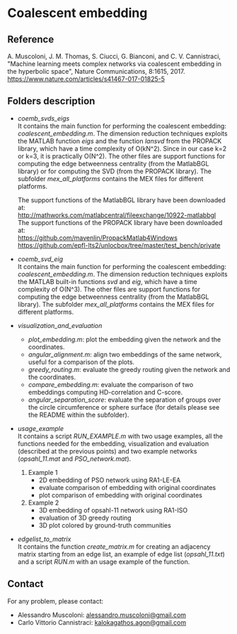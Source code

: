 # Coalescent embedding

## Reference

A. Muscoloni, J. M. Thomas, S. Ciucci, G. Bianconi, and C. V. Cannistraci, "Machine learning meets complex networks via coalescent embedding in the hyperbolic space", Nature Communications, 8:1615, 2017.
https://www.nature.com/articles/s41467-017-01825-5

## Folders description

* *coemb_svds_eigs*  
  It contains the main function for performing the coalescent embedding: *coalescent_embedding.m*.
  The dimension reduction techniques exploits the MATLAB function *eigs* and the function *lansvd* from the PROPACK library, which have a time complexity of O(kN^2). Since in our case k=2 or k=3, it is practically O(N^2).
  The other files are support functions for computing the edge betweenness centrality (from the MatlabBGL library) or for computing the SVD (from the PROPACK library).
  The subfolder *mex_all_platforms* contains the MEX files for different platforms.

  The support functions of the MatlabBGL library have been downloaded at:  
  http://mathworks.com/matlabcentral/fileexchange/10922-matlabbgl  
  The support functions of the PROPACK library have been downloaded at:  
  https://github.com/mavenlin/PropackMatlab4Windows  
  https://github.com/epfl-lts2/unlocbox/tree/master/test_bench/private

* *coemb_svd_eig*  
  It contains the main function for performing the coalescent embedding: *coalescent_embedding.m*.
  The dimension reduction techniques exploits the MATLAB built-in functions *svd* and *eig*, which have a time complexity of O(N^3).
  The other files are support functions for computing the edge betweenness centrality (from the MatlabBGL library).
  The subfolder *mex_all_platforms* contains the MEX files for different platforms.

* *visualization_and_evaluation*  
  - *plot_embedding.m*: plot the embedding given the network and the coordinates.
  - *angular_alignment.m*: align two embeddings of the same network, useful for a comparison of the plots.
  - *greedy_routing.m*: evaluate the greedy routing given the network and the coordinates.
  - *compare_embedding.m*: evaluate the comparison of two embeddings computing HD-correlation and C-score.
  - *angular_separation_score*: evaluate the separation of groups over the circle circumference or sphere surface (for details please see the README within the subfolder).

* *usage_example*  
  It contains a script *RUN_EXAMPLE.m* with two usage examples, all the functions needed for the embedding, visualization and evaluation (described at the previous points) and two example networks (*opsahl_11.mat* and *PSO_network.mat*).
  1. Example 1
     - 2D embedding of PSO network using RA1-LE-EA
     - evaluate comparison of embedding with original coordinates
     - plot comparison of embedding with original coordinates
  2. Example 2
     - 3D embedding of opsahl-11 network using RA1-ISO
     - evaluation of 3D greedy routing
     - 3D plot colored by ground-truth communities

* *edgelist_to_matrix*  
  It contains the function *create_matrix.m* for creating an adjacency matrix starting from an edge list, an example of edge list (*opsahl_11.txt*) and a script *RUN.m* with an usage example of the function.
	 
## Contact

For any problem, please contact:
* Alessandro Muscoloni: alessandro.muscoloni@gmail.com
* Carlo Vittorio Cannistraci: kalokagathos.agon@gmail.com